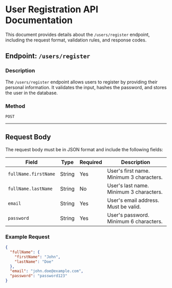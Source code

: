 # User Registration API Documentation

This document provides details about the `/users/register` endpoint, including the request format, validation rules, and response codes.

## Endpoint: `/users/register`

### Description
The `/users/register` endpoint allows users to register by providing their personal information. It validates the input, hashes the password, and stores the user in the database.

### Method
`POST`

---

## Request Body

The request body must be in JSON format and include the following fields:

| Field                | Type   | Required | Description                               |
|----------------------|--------|----------|-------------------------------------------|
| `fullName.firstName` | String | Yes      | User's first name. Minimum 3 characters.  |
| `fullName.lastName`  | String | No       | User's last name. Minimum 3 characters.   |
| `email`              | String | Yes      | User's email address. Must be valid.      |
| `password`           | String | Yes      | User's password. Minimum 6 characters.    |

### Example Request
```json
{
  "fullName": {
    "firstName": "John",
    "lastName": "Doe"
  },
  "email": "john.doe@example.com",
  "password": "password123"
}
